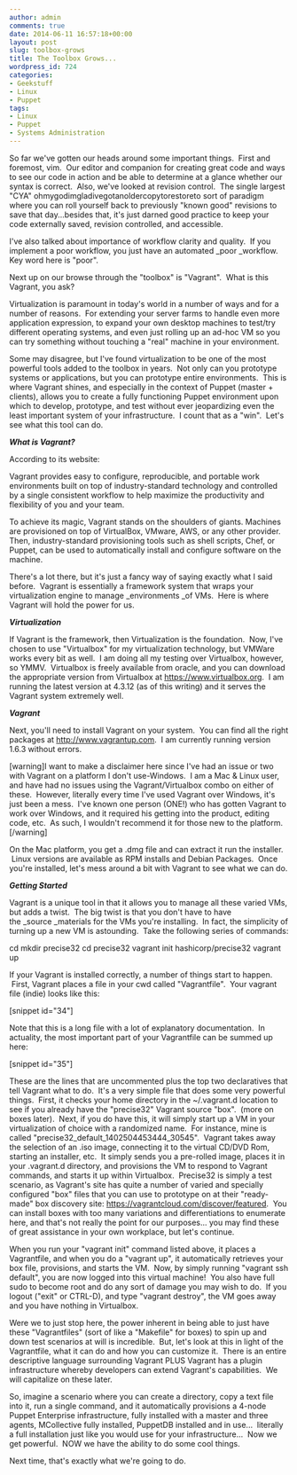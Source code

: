 ```yaml
---
author: admin
comments: true
date: 2014-06-11 16:57:18+00:00
layout: post
slug: toolbox-grows
title: The Toolbox Grows...
wordpress_id: 724
categories:
- Geekstuff
- Linux
- Puppet
tags:
- Linux
- Puppet
- Systems Administration
---
```


So far we've gotten our heads around some important things.  First and foremost, vim.  Our editor and companion for creating great code and ways to see our code in action and be able to determine at a glance whether our syntax is correct.  Also, we've looked at revision control.  The single largest "CYA" ohmygodimgladivegotanoldercopytorestoreto sort of paradigm where you can roll yourself back to previously "known good" revisions to save that day...besides that, it's just darned good practice to keep your code externally saved, revision controlled, and accessible.

I've also talked about importance of workflow clarity and quality.  If you implement a poor workflow, you just have an automated _poor _workflow. Key word here is "poor".

Next up on our browse through the "toolbox" is "Vagrant".  What is this Vagrant, you ask?

Virtualization is paramount in today's world in a number of ways and for a number of reasons.  For extending your server farms to handle even more application expression, to expand your own desktop machines to test/try different operating systems, and even just rolling up an ad-hoc VM so you can try something without touching a "real" machine in your environment.

Some may disagree, but I've found virtualization to be one of the most powerful tools added to the toolbox in years.  Not only can you prototype systems or applications, but you can prototype entire environments.  This is where Vagrant shines, and especially in the context of Puppet (master + clients), allows you to create a fully functioning Puppet environment upon which to develop, prototype, and test without ever jeopardizing even the least important system of your infrastructure.  I count that as a "win".  Let's see what this tool can do.

_**What *is* Vagrant?**_

According to its website:


Vagrant provides easy to configure, reproducible, and portable work environments built on top of industry-standard technology and controlled by a single consistent workflow to help maximize the productivity and flexibility of you and your team.


To achieve its magic, Vagrant stands on the shoulders of giants. Machines are provisioned on top of VirtualBox, VMware, AWS, or any other provider. Then, industry-standard provisioning tools such as shell scripts, Chef, or Puppet, can be used to automatically install and configure software on the machine.

There's a lot there, but it's just a fancy way of saying exactly what I said before.  Vagrant is essentially a framework system that wraps your virtualization engine to manage _environments _of VMs.  Here is where Vagrant will hold the power for us.

_**Virtualization**_

If Vagrant is the framework, then Virtualization is the foundation.  Now, I've chosen to use "Virtualbox" for my virtualization technology, but VMWare works every bit as well.  I am doing all my testing over Virtualbox, however, so YMMV.  Virtualbox is freely available from oracle, and you can download the appropriate version from Virtualbox at https://www.virtualbox.org.  I am running the latest version at 4.3.12 (as of this writing) and it serves the Vagrant system extremely well.

_**Vagrant**_

Next, you'll need to install Vagrant on your system.  You can find all the right packages at http://www.vagrantup.com.  I am currently running version 1.6.3 without errors.

[warning]I want to make a disclaimer here since I've had an issue or two with Vagrant on a platform I don't use-Windows.  I am a Mac & Linux user, and have had no issues using the Vagrant/Virtualbox combo on either of these.  However, literally every time I've used Vagrant over Windows, it's just been a mess.  I've known one person (ONE!) who has gotten Vagrant to work over Windows, and it required his getting into the product, editing code, etc.  As such, I wouldn't recommend it for those new to the platform.[/warning]

On the Mac platform, you get a .dmg file and can extract it run the installer.  Linux versions are available as RPM installs and Debian Packages.  Once you're installed, let's mess around a bit with Vagrant to see what we can do.

_**Getting Started**_

Vagrant is a unique tool in that it allows you to manage all these varied VMs, but adds a twist.  The big twist is that you don't have to have the _source _materials for the VMs you're installing.  In fact, the simplicity of turning up a new VM is astounding.  Take the following series of commands:


cd <your favorite directory>
mkdir precise32
cd precise32
vagrant init hashicorp/precise32
vagrant up


If your Vagrant is installed correctly, a number of things start to happen.  First, Vagrant places a file in your cwd called "Vagrantfile".  Your vagrant file (indie) looks like this:


[snippet id="34"]




Note that this is a long file with a lot of explanatory documentation.  In actuality, the most important part of your Vagrantfile can be summed up here:


[snippet id="35"]

These are the lines that are uncommented plus the top two declaratives that tell Vagrant what to do.  It's a very simple file that does some very powerful things.  First, it checks your home directory in the ~/.vagrant.d location to see if you already have the "precise32" Vagrant source "box".  (more on boxes later).  Next, if you do have this, it will simply start up a VM in your virtualization of choice with a randomized name.  For instance, mine is called "precise32_default_1402504453444_30545".  Vagrant takes away the selection of an .iso image, connecting it to the virtual CD/DVD Rom, starting an installer, etc.  It simply sends you a pre-rolled image, places it in your .vagrant.d directory, and provisions the VM to respond to Vagrant commands, and starts it up within Virtualbox.  Precise32 is simply a test scenario, as Vagrant's site has quite a number of varied and specially configured "box" files that you can use to prototype on at their "ready-made" box discovery site: https://vagrantcloud.com/discover/featured.  You can install boxes with too many variations and differentiations to enumerate here, and that's not really the point for our purposes... you may find these of great assistance in your own workplace, but let's continue.

When you run your "vagrant init" command listed above, it places a Vagrantfile, and when you do a "vagrant up", it automatically retrieves your box file, provisions, and starts the VM.  Now, by simply running "vagrant ssh default", you are now logged into this virtual machine!  You also have full sudo to become root and do any sort of damage you may wish to do.  If you logout ("exit" or CTRL-D), and type "vagrant destroy", the VM goes away and you have nothing in Virtualbox.

Were we to just stop here, the power inherent in being able to just have these "Vagrantfiles" (sort of like a "Makefile" for boxes) to spin up and down test scenarios at will is incredible.  But, let's look at this in light of the Vagrantfile, what it can do and how you can customize it.  There is an entire descriptive language surrounding Vagrant PLUS Vagrant has a plugin infrastructure whereby developers can extend Vagrant's capabilities.  We will capitalize on these later.

So, imagine a scenario where you can create a directory, copy a text file into it, run a single command, and it automatically provisions a 4-node Puppet Enterprise infrastructure, fully installed with a master and three agents, MCollective fully installed, PuppetDB installed and in use...  literally a full installation just like you would use for your infrastructure...  Now we get powerful.  NOW we have the ability to do some cool things.

Next time, that's exactly what we're going to do.


